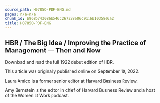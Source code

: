 ```yaml
---
source_path: H0785O-PDF-ENG.md
pages: n/a-n/a
chunk_id: b968b743086b546c267258e06c9116b10358e6a2
title: H0785O-PDF-ENG
---
```

## HBR / The Big Idea / Improving the Practice of Management — Then and Now

Download and read the full 1922 debut edition of HBR.

This article was originally published online on September 19, 2022.

Laura Amico is a former senior editor at Harvard Business Review.

Amy Bernstein is the editor in chief of Harvard Business Review and a host of the Women at Work podcast.
